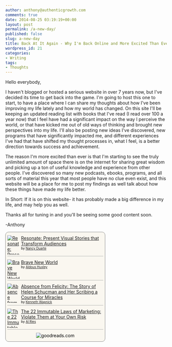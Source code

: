 ```yaml
---
author: anthony@authenticgrowth.com
comments: true
date: 2014-08-25 03:19:19+00:00
layout: post
permalink: /a-new-day/
published: false
slug: a-new-day
title: Back At It Again - Why I'm Back Online and More Excited Than Ever
wordpress_id: 21
categories:
- Writing
tags:
- Thoughts
---
```


Hello everybody,

I haven't blogged or hosted a serious website in over 7 years now, but I've decided its time to get back into the game. I'm going to host this one to start, to have a place where I can share my thoughts about how I've been improving my life lately and how my world has changed. On this site I'll be keeping an updated reading list with books that I've read (I read over 100 a year now) that I feel have had a significant impact on the way I perceive the world, or that have kicked me out of old ways of thinking and brought new perspectives into my life. I'll also be posting new ideas I've discovered, new programs that have significantly impacted me, and different experiences I've had that have shifted my thought processes in, what I feel, is a better direction towards success and achievement.

The reason I'm more excited than ever is that I'm starting to see the truly unlimited amount of space there is on the internet for sharing great wisdom and picking up a ton of useful knowledge and experience from other people. I've discovered so many new podcasts, ebooks, programs, and all sorts of material this year that most people have no clue even exist, and this website will be a place for me to post my findings as well talk about how these things have made my life better.

In Short: If it is on this website- it has probably made a big difference in my life, and may help you as well.

Thanks all for tuning in and you'll be seeing some good content soon.

-Anthony



<!-- Show static HTML/CSS as a placeholder in case js is not enabled - javascript include will override this if things work -->
<style type="text/css" media="screen">
.gr_custom_container_1420917132 {
/* customize your Goodreads widget container here*/
border: 1px solid gray;
border-radius:10px;
padding: 10px 5px 10px 5px;
background-color: #faf7f0;
color: #000000;
width: 300px
}
.gr_custom_header_1420917132 {
/* customize your Goodreads header here*/
border-bottom: 1px solid gray;
width: 100%;
margin-bottom: 5px;
text-align: center;
font-size: 120%
}
.gr_custom_each_container_1420917132 {
/* customize each individual book container here */
width: 100%;
clear: both;
margin-bottom: 10px;
overflow: auto;
padding-bottom: 4px;
border-bottom: 1px solid #aaa;
}
.gr_custom_book_container_1420917132 {
/* customize your book covers here */
overflow: hidden;
height: 60px;
float: left;
margin-right: 4px;
width: 39px;
}
.gr_custom_author_1420917132 {
/* customize your author names here */
font-size: 10px;
}
.gr_custom_tags_1420917132 {
/* customize your tags here */
font-size: 10px;
color: gray;
}
.gr_custom_rating_1420917132 {
/* customize your rating stars here */
float: right;
}
</style>

<div id="gr_custom_widget_1420917132">
<div class="gr_custom_container_1420917132">
<div class="gr_custom_each_container_1420917132">
<div class="gr_custom_book_container_1420917132">
<a href="http://amzn.to/1DwaufI" title="Resonate: Present Visual Stories that Transform Audiences"><img alt="Resonate: Present Visual Stories that Transform Audiences" border="0" src="https://d.gr-assets.com/books/1347657619s/7970507.jpg" /></a>
</div>
<div class="gr_custom_title_1420917132">
<a href="http://amzn.to/1DwaufI">Resonate: Present Visual Stories that Transform Audiences</a>
</div>
<div class="gr_custom_author_1420917132">
by <a href="http://amzn.to/1DwaufI">Nancy Duarte</a>
</div>
</div>
<div class="gr_custom_each_container_1420917132">
<div class="gr_custom_book_container_1420917132">
<a href="http://amzn.to/1IASM99" title="Brave New World"><img alt="Brave New World" border="0" src="https://d.gr-assets.com/books/1327865608s/5129.jpg" /></a>
</div>
<div class="gr_custom_title_1420917132">
<a href="http://amzn.to/1IASM99">Brave New World</a>
</div>
<div class="gr_custom_author_1420917132">
by <a href="http://amzn.to/1IASM99">Aldous Huxley</a>
</div>
</div>
<div class="gr_custom_each_container_1420917132">
<div class="gr_custom_book_container_1420917132">
<a href="http://amzn.to/1C0Axbb" title="Absence from Felicity: The Story of Helen Schucman and Her Scribing a Course for Miracles"><img alt="Absence from Felicity: The Story of Helen Schucman and Her Scribing a Course for Miracles" border="0" src="https://d.gr-assets.com/books/1387740851s/420158.jpg" /></a>
</div>
<div class="gr_custom_title_1420917132">
<a href="http://amzn.to/1C0Axbb">Absence from Felicity: The Story of Helen Schucman and Her Scribing a Course for Miracles</a>
</div>
<div class="gr_custom_author_1420917132">
by <a href="http://amzn.to/1C0Axbb">Kenneth Wapnick</a>
</div>
</div>
<div class="gr_custom_each_container_1420917132">
<div class="gr_custom_book_container_1420917132">
<a href="http://amzn.to/1AZ6jaa" title="The 22 Immutable Laws of Marketing: Violate Them at Your Own Risk"><img alt="The 22 Immutable Laws of Marketing: Violate Them at Your Own Risk" border="0" src="https://d.gr-assets.com/books/1417627150s/33449.jpg" /></a>
</div>
<div class="gr_custom_title_1420917132">
<a href="http://amzn.to/1AZ6jaa">The 22 Immutable Laws of Marketing: Violate Them at Your Own Risk</a>
</div>
<div class="gr_custom_author_1420917132">
by <a href="http://amzn.to/1AZ6jaa">Al Ries</a>
</div>
</div>
<center>
<img alt="goodreads.com" src="https://www.goodreads.com/images/widget/widget_logo.gif" style="border:0" />
</center>
</div>

</div>
